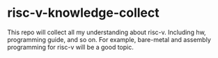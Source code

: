 # risc-v-knowledge-collect
This repo will collect all my understanding about risc-v. Including hw, programming guide, and so on. For example, bare-metal and assembly programming for risc-v will be a good topic.
